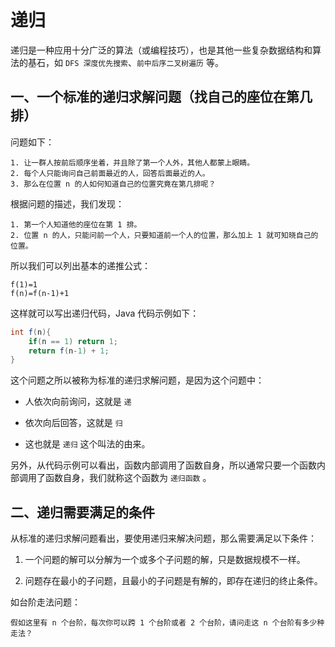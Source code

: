 # 递归

递归是一种应用十分广泛的算法（或编程技巧），也是其他一些复杂数据结构和算法的基石，如 `DFS 深度优先搜索`、`前中后序二叉树遍历` 等。

## 一、一个标准的递归求解问题（找自己的座位在第几排）

问题如下：

```
1. 让一群人按前后顺序坐着，并且除了第一个人外，其他人都蒙上眼睛。
2. 每个人只能询问自己前面最近的人，回答后面最近的人。
3. 那么在位置 n 的人如何知道自己的位置究竟在第几排呢？
```

根据问题的描述，我们发现：

```
1. 第一个人知道他的座位在第 1 排。
2. 位置 n 的人，只能问前一个人，只要知道前一个人的位置，那么加上 1 就可知晓自己的位置。
```

所以我们可以列出基本的递推公式：

```
f(1)=1
f(n)=f(n-1)+1
```

这样就可以写出递归代码，Java 代码示例如下：

```java
int f(n){
    if(n == 1) return 1;
    return f(n-1) + 1;
}
```

这个问题之所以被称为标准的递归求解问题，是因为这个问题中：

* 人依次向前询问，这就是 `递`

* 依次向后回答，这就是 `归`

* 这也就是 `递归` 这个叫法的由来。

另外，从代码示例可以看出，函数内部调用了函数自身，所以通常只要一个函数内部调用了函数自身，我们就称这个函数为 `递归函数` 。

## 二、递归需要满足的条件

从标准的递归求解问题看出，要使用递归来解决问题，那么需要满足以下条件：

1. 一个问题的解可以分解为一个或多个子问题的解，只是数据规模不一样。

2. 问题存在最小的子问题，且最小的子问题是有解的，即存在递归的终止条件。

如台阶走法问题：

```
假如这里有 n 个台阶，每次你可以跨 1 个台阶或者 2 个台阶，请问走这 n 个台阶有多少种走法？
```